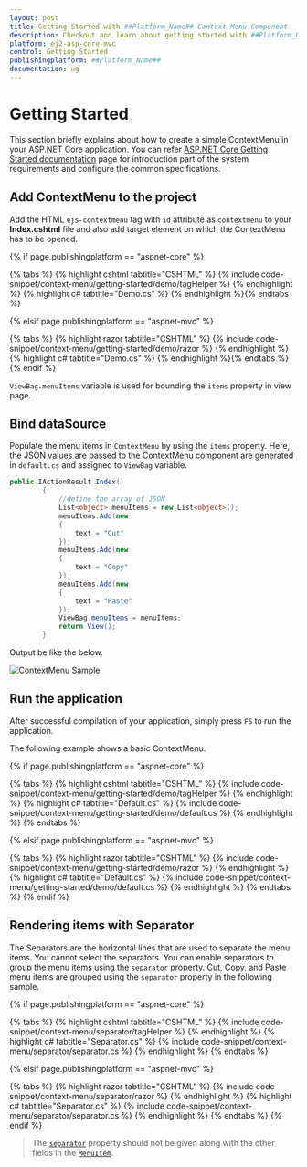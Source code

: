 ```yaml
---
layout: post
title: Getting Started with ##Platform_Name## Context Menu Component
description: Checkout and learn about getting started with ##Platform_Name## Context Menu component of Syncfusion Essential JS 2 and more details.
platform: ej2-asp-core-mvc
control: Getting Started
publishingplatform: ##Platform_Name##
documentation: ug
---
```


# Getting Started

This section briefly explains about how to create a simple ContextMenu in your ASP.NET Core application. You can refer [ASP.NET Core Getting Started documentation](../getting-started) page for introduction part of the system requirements and configure the common specifications.

## Add ContextMenu to the project

Add the HTML `ejs-contextmenu` tag with `id` attribute as `contextmenu` to your **Index.cshtml** file and also add target element on which the ContextMenu has to be opened.

{% if page.publishingplatform == "aspnet-core" %}

{% tabs %}
{% highlight cshtml tabtitle="CSHTML" %}
{% include code-snippet/context-menu/getting-started/demo/tagHelper %}
{% endhighlight %}
{% highlight c# tabtitle="Demo.cs" %}
{% endhighlight %}{% endtabs %}

{% elsif page.publishingplatform == "aspnet-mvc" %}

{% tabs %}
{% highlight razor tabtitle="CSHTML" %}
{% include code-snippet/context-menu/getting-started/demo/razor %}
{% endhighlight %}
{% highlight c# tabtitle="Demo.cs" %}
{% endhighlight %}{% endtabs %}
{% endif %}



`ViewBag.menuItems` variable is used for bounding the `items` property in view page.

## Bind dataSource

Populate the menu items in `ContextMenu` by using the `items` property. Here, the JSON values are passed to the ContextMenu component are generated in `default.cs` and assigned to `ViewBag` variable.

```cs
public IActionResult Index()
        {
            //define the array of JSON
            List<object> menuItems = new List<object>();
            menuItems.Add(new
            {
                text = "Cut"
            });
            menuItems.Add(new
            {
                text = "Copy"
            });
            menuItems.Add(new
            {
                text = "Paste"
            });
            ViewBag.menuItems = menuItems;
            return View();
        }

```

Output be like the below.

![ContextMenu Sample](./images/context-menu.PNG)

## Run the application

After successful compilation of your application, simply press `F5` to run the application.

The following example shows a basic ContextMenu.

{% if page.publishingplatform == "aspnet-core" %}

{% tabs %}
{% highlight cshtml tabtitle="CSHTML" %}
{% include code-snippet/context-menu/getting-started/demo/tagHelper %}
{% endhighlight %}
{% highlight c# tabtitle="Default.cs" %}
{% include code-snippet/context-menu/getting-started/demo/default.cs %}
{% endhighlight %}
{% endtabs %}

{% elsif page.publishingplatform == "aspnet-mvc" %}

{% tabs %}
{% highlight razor tabtitle="CSHTML" %}
{% include code-snippet/context-menu/getting-started/demo/razor %}
{% endhighlight %}
{% highlight c# tabtitle="Default.cs" %}
{% include code-snippet/context-menu/getting-started/demo/default.cs %}
{% endhighlight %}
{% endtabs %}
{% endif %}



## Rendering items with Separator

The Separators are the horizontal lines that are used to separate the menu items. You cannot select the separators. You can enable separators to group the menu items using the [`separator`](https://help.syncfusion.com/cr/cref_files/aspnetcore-js2/aspnetcore/Syncfusion.EJ2~Syncfusion.EJ2.Navigations.ContextMenuItem~Separator.html) property. Cut, Copy, and Paste menu items are grouped using the `separator` property in the following sample.

{% if page.publishingplatform == "aspnet-core" %}

{% tabs %}
{% highlight cshtml tabtitle="CSHTML" %}
{% include code-snippet/context-menu/separator/tagHelper %}
{% endhighlight %}
{% highlight c# tabtitle="Separator.cs" %}
{% include code-snippet/context-menu/separator/separator.cs %}
{% endhighlight %}
{% endtabs %}

{% elsif page.publishingplatform == "aspnet-mvc" %}

{% tabs %}
{% highlight razor tabtitle="CSHTML" %}
{% include code-snippet/context-menu/separator/razor %}
{% endhighlight %}
{% highlight c# tabtitle="Separator.cs" %}
{% include code-snippet/context-menu/separator/separator.cs %}
{% endhighlight %}
{% endtabs %}
{% endif %}



> The [`separator`](https://help.syncfusion.com/cr/cref_files/aspnetcore-js2/aspnetcore/Syncfusion.EJ2~Syncfusion.EJ2.Navigations.ContextMenuItem~Separator.html) property should not be given along with the other fields in the [`MenuItem`](https://help.syncfusion.com/cr/cref_files/aspnetcore-js2/aspnetcore/Syncfusion.EJ2~Syncfusion.EJ2.Navigations.ContextMenuItem.html).
